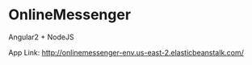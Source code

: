 # OnlineMessenger

Angular2 + NodeJS

App Link: http://onlinemessenger-env.us-east-2.elasticbeanstalk.com/
